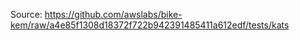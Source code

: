 Source: https://github.com/awslabs/bike-kem/raw/a4e85f1308d18372f722b942391485411a612edf/tests/kats
